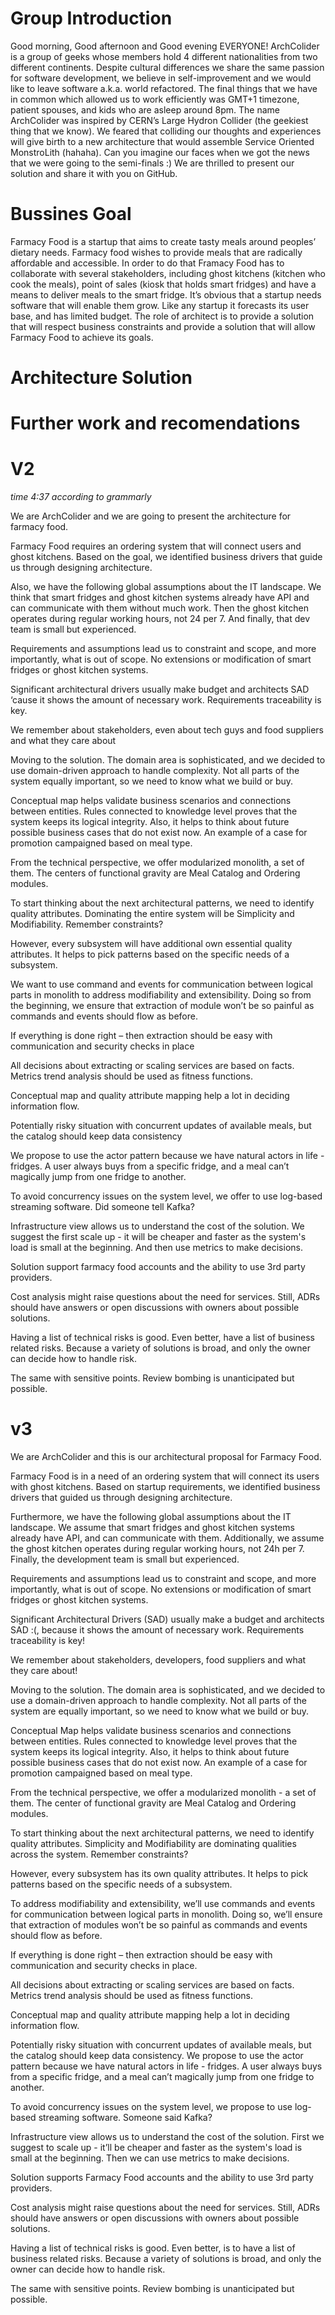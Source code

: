 # Group Introduction

Good morning, Good afternoon and Good evening EVERYONE! ArchColider is a group of geeks whose members hold 4 different nationalities from two different continents. Despite cultural differences we share the same passion for software development, we believe in self-improvement and we would like to leave software a.k.a. world refactored. The final things that we have in common which allowed us to work efficiently was GMT+1 timezone, patient spouses, and kids who are asleep around 8pm. The name ArchColider was inspired by CERN’s Large Hydron Collider (the geekiest thing that we know). We feared that colliding our thoughts and experiences will give birth to a new architecture that would assemble Service Oriented MonstroLith (hahaha). Can you imagine our faces when we got the news that we were going to the semi-finals :) We are thrilled to present our solution and share it with you on GitHub.

# Bussines Goal
Farmacy Food is a startup that aims to create tasty meals around peoples’ dietary needs. Farmacy food wishes to provide meals that are radically affordable and accessible. In order to do that Framacy Food has to collaborate with several stakeholders, including ghost kitchens (kitchen who cook the meals), point of sales (kiosk that holds smart fridges) and have a means to deliver meals to the smart fridge. It’s obvious that a startup needs software that will enable them grow. Like any startup it forecasts its user base, and has limited budget. The role of architect is to provide a solution that will respect business constraints and provide a solution that will allow Farmacy Food to achieve its goals.

# Architecture Solution

# Further work and recomendations

# V2 

_time 4:37 according to grammarly_

We are ArchColider and we are going to present the architecture for farmacy food. 

Farmacy Food requires an ordering system that will connect users and ghost kitchens. Based on the goal, we identified business drivers that guide us through designing architecture.

Also, we have the following global assumptions about the IT landscape. We think that smart fridges and ghost kitchen systems already have API and can communicate with them without much work. Then the ghost kitchen operates during regular working hours, not 24 per 7. And finally, that dev team is small but experienced. 

Requirements and assumptions lead us to constraint and scope, and more importantly, what is out of scope. No extensions or modification of smart fridges or ghost kitchen systems. 

Significant architectural drivers usually make budget and architects SAD ‘cause it shows the amount of necessary work. Requirements traceability is key. 

We remember about stakeholders, even about tech guys and food suppliers and what they care about

Moving to the solution. The domain area is sophisticated, and we decided to use domain-driven approach to handle complexity.  Not all parts of the system equally important, so we need to know what we build or buy. 

Conceptual map helps validate business scenarios and connections between entities. Rules connected to knowledge level proves that the system keeps its logical integrity. 
Also, it helps to think about future possible business cases that do not exist now. 
An example of a case for promotion campaigned based on meal type. 

From the technical perspective, we offer modularized monolith, a set of them. The centers of functional gravity are Meal Catalog and Ordering modules. 

To start thinking about the next architectural patterns, we need to identify quality attributes. Dominating the entire system will be Simplicity and Modifiability.   Remember constraints? 

However, every subsystem will have additional own essential quality attributes. It helps to pick patterns based on the specific needs of a subsystem. 

We want to use command and events for communication between logical parts in monolith to address modifiability and extensibility. Doing so from the beginning, we ensure that extraction of module won’t be so painful as commands and events should flow as before. 

If everything is done right – then extraction should be easy with communication and security checks in place

All decisions about extracting or scaling services are based on facts. Metrics trend analysis should be used as fitness functions. 

Conceptual map and quality attribute mapping help a lot in deciding information flow. 

Potentially risky situation with concurrent updates of available meals, but the catalog should keep data consistency

We propose to use the actor pattern because we have natural actors in life - fridges. A user always buys from a specific fridge, and a meal can’t magically jump from one fridge to another. 

To avoid concurrency issues on the system level, we offer to use log-based streaming software.
 Did someone tell Kafka? 

Infrastructure view allows us to understand the cost of the solution. We suggest the first scale up - it will be cheaper and faster as the system's load is small at the beginning. And then use metrics to make decisions. 

Solution support farmacy food accounts and the ability to use 3rd party providers. 

Cost analysis might raise questions about the need for services. Still, ADRs should have answers or open discussions with owners about possible solutions. 

Having a list of technical risks is good. Even better, have a list of business related risks. Because a variety of solutions is broad, and only the owner can decide how to handle risk. 

The same with sensitive points. Review bombing is unanticipated but possible. 

# v3
We are ArchColider and this is our architectural proposal for Farmacy Food.

Farmacy Food is in a need of an ordering system that will connect its users with ghost kitchens. Based on startup requirements, we identified business drivers that guided us through designing architecture.

Furthermore, we have the following global assumptions about the IT landscape. We assume that smart fridges and ghost kitchen systems already have API, and can communicate with them. Additionally, we assume the ghost kitchen operates during regular working hours, not 24h per 7. Finally, the development team is small but experienced.

Requirements and assumptions lead us to constraint and scope, and more importantly, what is out of scope. No extensions or modification of smart fridges or ghost kitchen systems.

Significant Architectural Drivers (SAD) usually make a budget and architects SAD :(, because it shows the amount of necessary work. Requirements traceability is key!

We remember about stakeholders, developers, food suppliers and what they care about!

Moving to the solution. The domain area is sophisticated, and we decided to use a domain-driven approach to handle complexity. Not all parts of the system are equally important, so we need to know what we build or buy.

Conceptual Map helps validate business scenarios and connections between entities. Rules connected to knowledge level proves that the system keeps its logical integrity. Also, it helps to think about future possible business cases that do not exist now. An example of a case for promotion campaigned based on meal type.

From the technical perspective, we offer a modularized monolith - a set of them. The center of functional gravity are Meal Catalog and Ordering modules.

To start thinking about the next architectural patterns, we need to identify quality attributes. Simplicity and Modifiability are dominating qualities across the system.  Remember constraints?

However, every subsystem has its own quality attributes. It helps to pick patterns based on the specific needs of a subsystem.

To address modifiability and extensibility, we’ll use commands and events for communication between logical parts in monolith. Doing so, we’ll ensure that extraction of modules won’t be so painful as commands and events should flow as before.

If everything is done right – then extraction should be easy with communication and security checks in place.

All decisions about extracting or scaling services are based on facts. Metrics trend analysis should be used as fitness functions.

Conceptual map and quality attribute mapping help a lot in deciding information flow.

Potentially risky situation with concurrent updates of available meals, but the catalog should keep data consistency.
We propose to use the actor pattern because we have natural actors in life - fridges. A user always buys from a specific fridge, and a meal can’t magically jump from one fridge to another.

To avoid concurrency issues on the system level, we propose to use log-based streaming software. Someone said Kafka?

Infrastructure view allows us to understand the cost of the solution. First we suggest to scale up - it’ll be cheaper and faster as the system's load is small at the beginning. Then we can use metrics to make decisions.

Solution supports Farmacy Food accounts and the ability to use 3rd party providers.

Cost analysis might raise questions about the need for services. Still, ADRs should have answers or open discussions with owners about possible solutions.

Having a list of technical risks is good. Even better, is to have a list of business related risks. Because a variety of solutions is broad, and only the owner can decide how to handle risk.

The same with sensitive points. Review bombing is unanticipated but possible.
